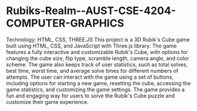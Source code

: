 # Rubiks-Realm--AUST-CSE-4204-COMPUTER-GRAPHICS
 Technology: HTML, CSS, THREE.JS
    This project is a 3D Rubik's Cube game built using HTML, CSS, and JavaScript with Three.js library. The game features a fully interactive and customizable Rubik's Cube, with options for changing the cube size, flip type, scramble length, camera angle, and color scheme. The game also keeps track of user statistics, such as total solves, best time, worst time, and average solve times for different numbers of attempts. The user can interact with the game using a set of buttons, including options for starting a new game, resetting the cube, accessing the game statistics, and customizing the game settings. The game provides a fun and engaging way for users to solve the Rubik's Cube puzzle and customize their game experience.